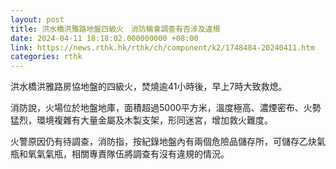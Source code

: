 ```yaml
---
layout: post
title: 洪水橋洪雅路地盤四級火　消防稱會調查有否涉及違規
date: 2024-04-11 18:18:02.000000000 +08:00
link: https://news.rthk.hk/rthk/ch/component/k2/1748484-20240411.htm
categories: rthk
---
```


洪水橋洪雅路房協地盤的四級火，焚燒逾41小時後，早上7時大致救熄。

消防說，火場位於地盤地庫，面積超過5000平方米，溫度極高、濃煙密布、火勢猛烈，環境複雜有大量金屬及木製支架，形同迷宮，增加救火難度。

火警原因仍有待調查，消防指，按紀錄地盤內有兩個危險品儲存所，可儲存乙炔氣瓶和氧氣氣瓶，相關專責隊伍將調查有沒有違規的情況。
